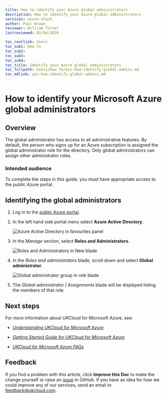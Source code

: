 ```yaml
---
title: How to identify your Azure global administrators
description: How to identify your Azure global administrators
services: azure-stack
author: Paul Brown
reviewer: William Turner
lastreviewed: 02/04/2020

toc_rootlink: Users
toc_sub1: How To
toc_sub2:
toc_sub3:
toc_sub4:
toc_title: Identify your Azure global administrators
toc_fullpath: Users/How To/azs-how-identify-global-admins.md
toc_mdlink: azs-how-identify-global-admins.md
---
```


# How to identify your Microsoft Azure global administrators

## Overview

The global administrator has access to all administrative features. By default, the person who signs up for an Azure subscription is assigned the global administrator role for the directory. Only global administrators can assign other administrator roles.

### Intended audience

To complete the steps in this guide, you must have appropriate access to the public Azure portal.

## Identifying the global administrators

1. Log in to the [public Azure portal](https://portal.azure.com).

2. In the left hand side portal menu select **Azure Active Directory**.

    ![Azure Active Directory in favourites panel](images/azs-ad.png)

3. In the *Manage* section, select **Roles and Administrators**.

    ![Roles and Administrators in New blade](images/azs-roles-admins.png)

4. In the *Roles and administrators* blade, scroll down and select **Global administrator**.

    ![Global administrator group in role blade](images/azs-global-admin-group.png)

5. The *Global administrator | Assignments* blade will be displayed listing the members of that role.

## Next steps

For more information about UKCloud for Microsoft Azure, see:

- [*Understanding UKCloud for Microsoft Azure*](azs-ref-overview.md)

- [*Getting Started Guide for UKCloud for Microsoft Azure*](azs-gs.md)

- [*UKCloud for Microsoft Azure FAQs*](azs-faq.md)

## Feedback

If you find a problem with this article, click **Improve this Doc** to make the change yourself or raise an [issue](https://github.com/UKCloud/documentation/issues) in GitHub. If you have an idea for how we could improve any of our services, send an email to <feedback@ukcloud.com>.
